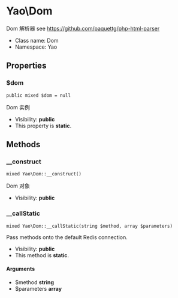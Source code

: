 Yao\Dom
===============

Dom 解析器
see https://github.com/paquettg/php-html-parser




* Class name: Dom
* Namespace: Yao





Properties
----------


### $dom

    public mixed $dom = null

Dom 实例



* Visibility: **public**
* This property is **static**.


Methods
-------


### __construct

    mixed Yao\Dom::__construct()

Dom 对象



* Visibility: **public**




### __callStatic

    mixed Yao\Dom::__callStatic(string $method, array $parameters)

Pass methods onto the default Redis connection.



* Visibility: **public**
* This method is **static**.


#### Arguments
* $method **string**
* $parameters **array**


